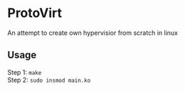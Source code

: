 # ProtoVirt
An attempt to create own hypervisior from scratch in linux

## Usage

Step 1: `make`
<br/>
Step 2: `sudo insmod main.ko`
